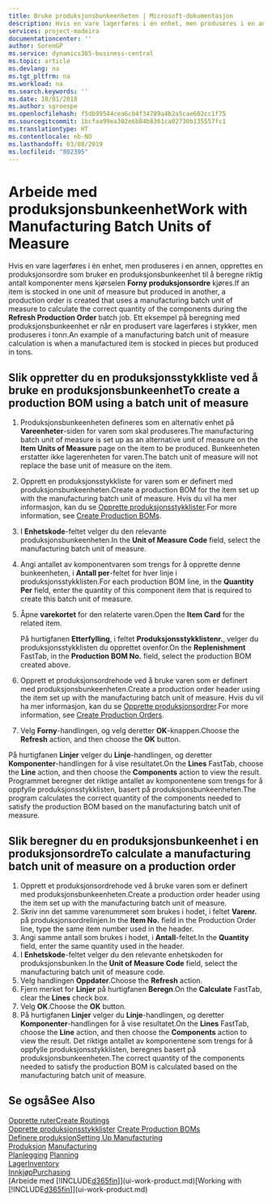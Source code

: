 ```yaml
---
title: Bruke produksjonsbunkeenheten | Microsoft-dokumentasjon
description: Hvis en vare lagerføres i én enhet, men produseres i en annen, må produksjonsordren bruke en produksjonsbunkeenhet til å beregne riktig antall komponenter. Ett eksempel på beregning med produksjonsbunkeenhet er når en produsert vare lagerføres i stykker, men produseres i tonn.
services: project-madeira
documentationcenter: ''
author: SorenGP
ms.service: dynamics365-business-central
ms.topic: article
ms.devlang: na
ms.tgt_pltfrm: na
ms.workload: na
ms.search.keywords: ''
ms.date: 10/01/2018
ms.author: sgroespe
ms.openlocfilehash: f5db99544cea6cb4f34789a4b2a5cae602cc1f75
ms.sourcegitcommit: 1bcfaa99ea302e6b84b8361ca02730b135557fc1
ms.translationtype: HT
ms.contentlocale: nb-NO
ms.lasthandoff: 03/08/2019
ms.locfileid: "802395"
---
```

# <a name="work-with-manufacturing-batch-units-of-measure"></a><span data-ttu-id="f63ec-104">Arbeide med produksjonsbunkeenhet</span><span class="sxs-lookup"><span data-stu-id="f63ec-104">Work with Manufacturing Batch Units of Measure</span></span>
<span data-ttu-id="f63ec-105">Hvis en vare lagerføres i én enhet, men produseres i en annen, opprettes en produksjonsordre som bruker en produksjonsbunkeenhet til å beregne riktig antall komponenter mens kjørselen **Forny produksjonsordre** kjøres.</span><span class="sxs-lookup"><span data-stu-id="f63ec-105">If an item is stocked in one unit of measure but produced in another, a production order is created that uses a manufacturing batch unit of measure to calculate the correct quantity of the components during the **Refresh Production Order** batch job.</span></span> <span data-ttu-id="f63ec-106">Ett eksempel på beregning med produksjonsbunkeenhet er når en produsert vare lagerføres i stykker, men produseres i tonn.</span><span class="sxs-lookup"><span data-stu-id="f63ec-106">An example of a manufacturing batch unit of measure calculation is when a manufactured item is stocked in pieces but produced in tons.</span></span>  

## <a name="to-create-a-production-bom-using-a-batch-unit-of-measure"></a><span data-ttu-id="f63ec-107">Slik oppretter du en produksjonsstykkliste ved å bruke en produksjonsbunkeenhet</span><span class="sxs-lookup"><span data-stu-id="f63ec-107">To create a production BOM using a batch unit of measure</span></span>  
1.  <span data-ttu-id="f63ec-108">Produksjonsbunkeenheten defineres som en alternativ enhet på **Vareenheter**-siden for varen som skal produseres.</span><span class="sxs-lookup"><span data-stu-id="f63ec-108">The manufacturing batch unit of measure is set up as an alternative unit of measure on the **Item Units of Measure** page on the item to be produced.</span></span> <span data-ttu-id="f63ec-109">Bunkeenheten erstatter ikke lagerenheten for varen.</span><span class="sxs-lookup"><span data-stu-id="f63ec-109">The batch unit of measure will not replace the base unit of measure on the item.</span></span>  
2.  <span data-ttu-id="f63ec-110">Opprett en produksjonsstykkliste for varen som er definert med produksjonsbunkeenheten.</span><span class="sxs-lookup"><span data-stu-id="f63ec-110">Create a production BOM for the item set up with the manufacturing batch unit of measure.</span></span> <span data-ttu-id="f63ec-111">Hvis du vil ha mer informasjon, kan du se [Opprette produksjonsstykklister](production-how-to-create-production-boms.md).</span><span class="sxs-lookup"><span data-stu-id="f63ec-111">For more information, see [Create Production BOMs](production-how-to-create-production-boms.md).</span></span>  
3.  <span data-ttu-id="f63ec-112">I **Enhetskode**-feltet velger du den relevante produksjonsbunkeenheten.</span><span class="sxs-lookup"><span data-stu-id="f63ec-112">In the **Unit of Measure Code** field, select the manufacturing batch unit of measure.</span></span>  
4.  <span data-ttu-id="f63ec-113">Angi antallet av komponentvaren som trengs for å opprette denne bunkeenheten, i **Antall per**-feltet for hver linje i produksjonsstykklisten.</span><span class="sxs-lookup"><span data-stu-id="f63ec-113">For each production BOM line, in the **Quantity Per** field, enter the quantity of this component item that is required to create this batch unit of measure.</span></span>  
5.  <span data-ttu-id="f63ec-114">Åpne **varekortet** for den relaterte varen.</span><span class="sxs-lookup"><span data-stu-id="f63ec-114">Open the **Item Card** for the related item.</span></span>  

    <span data-ttu-id="f63ec-115">På hurtigfanen **Etterfylling**, i feltet **Produksjonsstykklistenr.**, velger du produksjonsstykklisten du opprettet ovenfor.</span><span class="sxs-lookup"><span data-stu-id="f63ec-115">On the **Replenishment** FastTab, in the **Production BOM No.** field, select the production BOM created above.</span></span>  
6.  <span data-ttu-id="f63ec-116">Opprett et produksjonsordrehode ved å bruke varen som er definert med produksjonsbunkeenheten.</span><span class="sxs-lookup"><span data-stu-id="f63ec-116">Create a production order header using the item set up with the manufacturing batch unit of measure.</span></span> <span data-ttu-id="f63ec-117">Hvis du vil ha mer informasjon, kan du se [Opprette produksjonsordrer](production-how-to-create-production-orders.md).</span><span class="sxs-lookup"><span data-stu-id="f63ec-117">For more information, see [Create Production Orders](production-how-to-create-production-orders.md).</span></span>  
7.  <span data-ttu-id="f63ec-118">Velg **Forny**-handlingen, og velg deretter **OK**-knappen.</span><span class="sxs-lookup"><span data-stu-id="f63ec-118">Choose the **Refresh** action, and then choose  the **OK** button.</span></span>  

<span data-ttu-id="f63ec-119">På hurtigfanen **Linjer** velger du **Linje**-handlingen, og deretter **Komponenter**-handlingen for å vise resultatet.</span><span class="sxs-lookup"><span data-stu-id="f63ec-119">On the **Lines** FastTab, choose the **Line** action, and then choose the **Components** action to view the result.</span></span> <span data-ttu-id="f63ec-120">Programmet beregner det riktige antallet av komponentene som trengs for å oppfylle produksjonsstykklisten, basert på produksjonsbunkeenheten.</span><span class="sxs-lookup"><span data-stu-id="f63ec-120">The program calculates the correct quantity of the components needed to satisfy the production BOM based on the manufacturing batch unit of measure.</span></span>  

## <a name="to-calculate-a-manufacturing-batch-unit-of-measure-on-a-production-order"></a><span data-ttu-id="f63ec-121">Slik beregner du en produksjonsbunkeenhet i en produksjonsordre</span><span class="sxs-lookup"><span data-stu-id="f63ec-121">To calculate a manufacturing batch unit of measure on a production order</span></span>  
1.  <span data-ttu-id="f63ec-122">Opprett et produksjonsordrehode ved å bruke varen som er definert med produksjonsbunkeenheten.</span><span class="sxs-lookup"><span data-stu-id="f63ec-122">Create a production order header using the item set up with the manufacturing batch unit of measure.</span></span>  
2.  <span data-ttu-id="f63ec-123">Skriv inn det samme varenummeret som brukes i hodet, i feltet **Varenr.** på produksjonsordrelinjen.</span><span class="sxs-lookup"><span data-stu-id="f63ec-123">In the **Item No.** field in the Production Order line, type the same item number used in the header.</span></span>  
3.  <span data-ttu-id="f63ec-124">Angi samme antall som brukes i hodet, i **Antall**-feltet.</span><span class="sxs-lookup"><span data-stu-id="f63ec-124">In the **Quantity** field, enter the same quantity used in the header.</span></span>  
4.  <span data-ttu-id="f63ec-125">I **Enhetskode**-feltet velger du den relevante enhetskoden for produksjonsbunken.</span><span class="sxs-lookup"><span data-stu-id="f63ec-125">In the **Unit of Measure Code** field, select the manufacturing batch unit of measure code.</span></span>  
5.  <span data-ttu-id="f63ec-126">Velg handlingen **Oppdater**.</span><span class="sxs-lookup"><span data-stu-id="f63ec-126">Choose the **Refresh** action.</span></span>
6.  <span data-ttu-id="f63ec-127">Fjern merket for **Linjer** på hurtigfanen **Beregn**.</span><span class="sxs-lookup"><span data-stu-id="f63ec-127">On the **Calculate** FastTab, clear the **Lines** check box.</span></span>  
7.  <span data-ttu-id="f63ec-128">Velg **OK**.</span><span class="sxs-lookup"><span data-stu-id="f63ec-128">Choose the **OK** button.</span></span>  
8.  <span data-ttu-id="f63ec-129">På hurtigfanen **Linjer** velger du **Linje**-handlingen, og deretter **Komponenter**-handlingen for å vise resultatet.</span><span class="sxs-lookup"><span data-stu-id="f63ec-129">On the **Lines** FastTab, choose the **Line** action, and then choose the **Components** action to view the result.</span></span> <span data-ttu-id="f63ec-130">Det riktige antallet av komponentene som trengs for å oppfylle produksjonsstykklisten, beregnes basert på produksjonsbunkeenheten.</span><span class="sxs-lookup"><span data-stu-id="f63ec-130">The correct quantity of the components needed to satisfy the production BOM is calculated based on the manufacturing batch unit of measure.</span></span>  

## <a name="see-also"></a><span data-ttu-id="f63ec-131">Se også</span><span class="sxs-lookup"><span data-stu-id="f63ec-131">See Also</span></span>  
[<span data-ttu-id="f63ec-132">Opprette ruter</span><span class="sxs-lookup"><span data-stu-id="f63ec-132">Create Routings</span></span>](production-how-to-create-routings.md)  
<span data-ttu-id="f63ec-133">[Opprette produksjonsstykklister](production-how-to-create-production-boms.md)   </span><span class="sxs-lookup"><span data-stu-id="f63ec-133">[Create Production BOMs](production-how-to-create-production-boms.md)   </span></span>  
[<span data-ttu-id="f63ec-134">Definere produksjon</span><span class="sxs-lookup"><span data-stu-id="f63ec-134">Setting Up Manufacturing</span></span>](production-configure-production-processes.md)  
<span data-ttu-id="f63ec-135">[Produksjon](production-manage-manufacturing.md)  </span><span class="sxs-lookup"><span data-stu-id="f63ec-135">[Manufacturing](production-manage-manufacturing.md)  </span></span>  
<span data-ttu-id="f63ec-136">[Planlegging](production-planning.md) </span><span class="sxs-lookup"><span data-stu-id="f63ec-136">[Planning](production-planning.md) </span></span>  
[<span data-ttu-id="f63ec-137">Lager</span><span class="sxs-lookup"><span data-stu-id="f63ec-137">Inventory</span></span>](inventory-manage-inventory.md)  
[<span data-ttu-id="f63ec-138">Innkjøp</span><span class="sxs-lookup"><span data-stu-id="f63ec-138">Purchasing</span></span>](purchasing-manage-purchasing.md)  
<span data-ttu-id="f63ec-139">[Arbeide med [!INCLUDE[d365fin](includes/d365fin_md.md)]](ui-work-product.md)</span><span class="sxs-lookup"><span data-stu-id="f63ec-139">[Working with [!INCLUDE[d365fin](includes/d365fin_md.md)]](ui-work-product.md)</span></span>  
